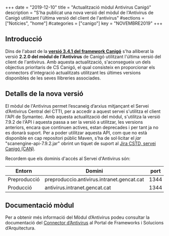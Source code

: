 +++
date        = "2019-12-10"
title       = "Actualització mòdul Antivirus Canigó"
description = "S'ha publicat una nova versió del mòdul de l'Antivirus de Canigó utilitzant l'última versió del client de l'antivirus"
#sections    = ["Notícies", "home"]
#categories  = ["canigo"]
key         = "NOVEMBRE2019"
+++

## Introducció

Dins de l'abast de la **[versió 3.4.1 del framework Canigó](/canigo-download-related/release-notes-canigo-34)** s'ha alliberat la versió **2.2.0 del mòdul de l'Antivirus** de Canigó utilitzant l'última versió del client de l'antivirus. Amb aquesta actualització, s'aconsegueix un dels objectius prioritaris de CS Canigó, el qual consisteix en proporcionar els connectors d'integració actualitzats utilitzant les últimes versions disponibles de les seves llibreries associades.  

## Detalls de la nova versió

El mòdul de l'Antivirus permet l’escaneig d’arxius mitjançant el Servei d’Antivirus Central del CTTI, per a accedir a aquest servei s'utilitza el client l'API de Symantec. Amb aquesta actualització del mòdul, s'utilitza la versió 7.9.2 de l'API i aquesta passa a ser la versió a utilitzar, les versions anteriors, encara que continuen actives, estan deprecades i per tant ja no es donarà suport. Per a poder utilitzar aquesta API, com que no està disponible en cap repositori públic Maven, s’ha de sol·licitar el _jar_ "scanengine-api-7.9.2.jar" obrint un tiquet de suport al [Jira CSTD, servei Canigó (CAN)](https://cstd.ctti.gencat.cat/jiracstd/projects/CAN).

Recordem que els dominis d'accés al Servei d'Antivirus són:

Entorn         | Domini 										| port
-------------- | ----------------------------------------------	| -----
Preproducció   | preproduccio.antivirus.intranet.gencat.cat     | 1344
Producció      | antivirus.intranet.gencat.cat       			| 1344


## Documentació mòdul

Per a obtenir més informació del Mòdul d’Antivirus podeu consultar la documentació del [Connector d’Antivirus](/canigo-documentacio-versions-3x-integracio/modul-antivirus/) al Portal de Frameworks i Solucions d’Arquitectura.

